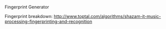 Fingerprint Generator


Fingerprint breakdown:
http://www.toptal.com/algorithms/shazam-it-music-processing-fingerprinting-and-recognition














